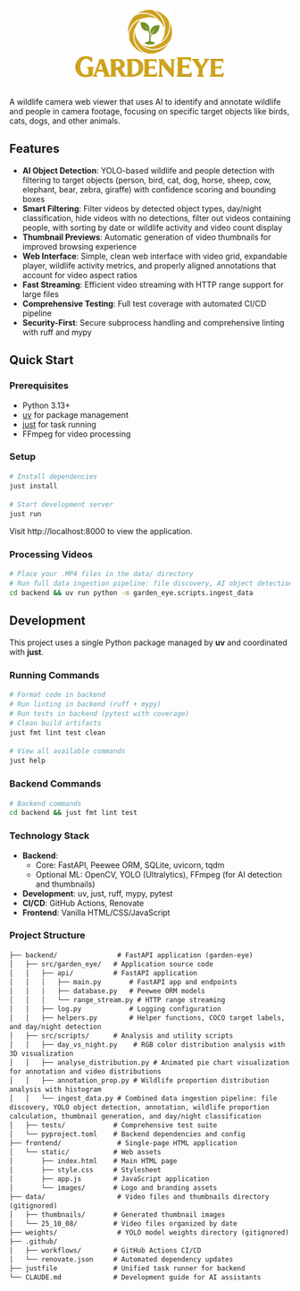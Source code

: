 
<div align="center">
  <img src="frontend/static/images/logo.png" alt="GardenEye Logo" width="80" />
  <br/>
  <img src="frontend/static/images/wordmark.png" alt="GardenEye" height="40" />
</div>

<br/>

A wildlife camera web viewer that uses AI to identify and annotate wildlife and people in camera footage, focusing on specific target objects like birds, cats, dogs, and other animals.

## Features

- **AI Object Detection**: YOLO-based wildlife and people detection with filtering to target objects (person, bird, cat, dog, horse, sheep, cow, elephant, bear, zebra, giraffe) with confidence scoring and bounding boxes
- **Smart Filtering**: Filter videos by detected object types, day/night classification, hide videos with no detections, filter out videos containing people, with sorting by date or wildlife activity and video count display
- **Thumbnail Previews**: Automatic generation of video thumbnails for improved browsing experience
- **Web Interface**: Simple, clean web interface with video grid, expandable player, wildlife activity metrics, and properly aligned annotations that account for video aspect ratios
- **Fast Streaming**: Efficient video streaming with HTTP range support for large files
- **Comprehensive Testing**: Full test coverage with automated CI/CD pipeline
- **Security-First**: Secure subprocess handling and comprehensive linting with ruff and mypy

## Quick Start

### Prerequisites
- Python 3.13+
- [uv](https://github.com/astral-sh/uv) for package management
- [just](https://github.com/casey/just) for task running
- FFmpeg for video processing

### Setup
```bash
# Install dependencies
just install

# Start development server
just run
```

Visit http://localhost:8000 to view the application.

### Processing Videos
```bash
# Place your .MP4 files in the data/ directory
# Run full data ingestion pipeline: file discovery, AI object detection, wildlife proportion calculation, thumbnail generation, and day/night classification (requires dev dependencies)
cd backend && uv run python -m garden_eye.scripts.ingest_data
```

## Development

This project uses a single Python package managed by **uv** and coordinated with **just**.

### Running Commands
```bash
# Format code in backend
# Run linting in backend (ruff + mypy)
# Run tests in backend (pytest with coverage)
# Clean build artifacts
just fmt lint test clean

# View all available commands
just help
```

### Backend Commands
```bash
# Backend commands
cd backend && just fmt lint test
```

### Technology Stack
- **Backend**: 
  - Core: FastAPI, Peewee ORM, SQLite, uvicorn, tqdm
  - Optional ML: OpenCV, YOLO (Ultralytics), FFmpeg (for AI detection and thumbnails)
- **Development**: uv, just, ruff, mypy, pytest
- **CI/CD**: GitHub Actions, Renovate
- **Frontend**: Vanilla HTML/CSS/JavaScript

### Project Structure
```
├── backend/               # FastAPI application (garden-eye)
│   ├── src/garden_eye/   # Application source code
│   │   ├── api/          # FastAPI application
│   │   │   ├── main.py       # FastAPI app and endpoints
│   │   │   ├── database.py   # Peewee ORM models
│   │   │   └── range_stream.py # HTTP range streaming
│   │   ├── log.py            # Logging configuration
│   │   ├── helpers.py        # Helper functions, COCO target labels, and day/night detection
│   ├── src/scripts/      # Analysis and utility scripts  
│   │   ├── day_vs_night.py    # RGB color distribution analysis with 3D visualization
│   │   ├── analyse_distribution.py # Animated pie chart visualization for annotation and video distributions
│   │   ├── annotation_prop.py # Wildlife proportion distribution analysis with histogram
│   │   └── ingest_data.py # Combined data ingestion pipeline: file discovery, YOLO object detection, annotation, wildlife proportion calculation, thumbnail generation, and day/night classification
│   ├── tests/            # Comprehensive test suite
│   └── pyproject.toml    # Backend dependencies and config
├── frontend/              # Single-page HTML application
│   └── static/           # Web assets
│       ├── index.html    # Main HTML page
│       ├── style.css     # Stylesheet
│       ├── app.js        # JavaScript application
│       └── images/       # Logo and branding assets
├── data/                  # Video files and thumbnails directory (gitignored)
│   ├── thumbnails/       # Generated thumbnail images
│   └── 25_10_08/         # Video files organized by date
├── weights/               # YOLO model weights directory (gitignored)
├── .github/
│   ├── workflows/        # GitHub Actions CI/CD
│   └── renovate.json     # Automated dependency updates
├── justfile              # Unified task runner for backend
└── CLAUDE.md             # Development guide for AI assistants
```
